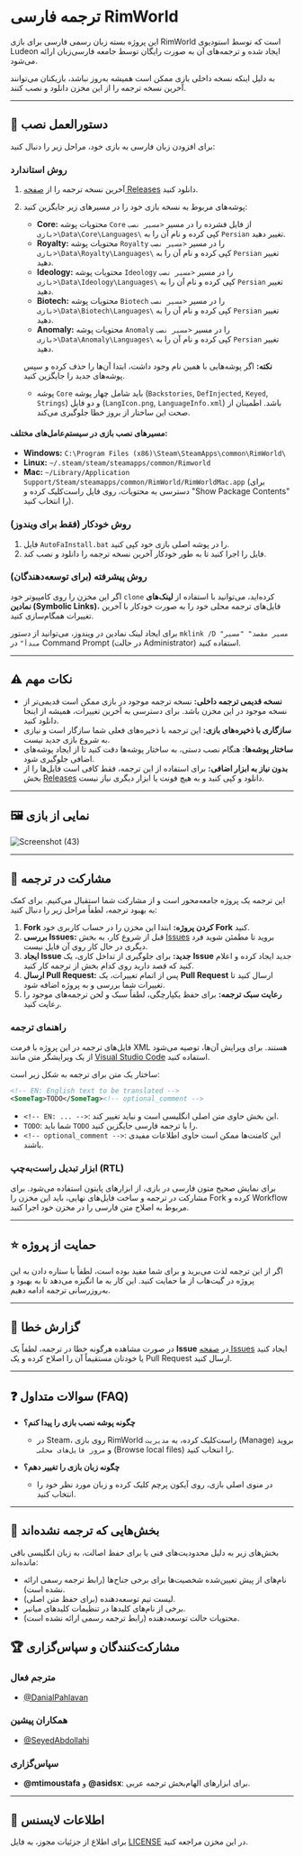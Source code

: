 # ترجمه فارسی RimWorld

این پروژه بسته زبان رسمی فارسی برای بازی RimWorld است که توسط استودیوی Ludeon ایجاد شده و ترجمه‌های آن به صورت رایگان توسط جامعه فارسی‌زبان ارائه می‌شود.

به دلیل اینکه نسخه داخلی بازی ممکن است همیشه به‌روز نباشد، بازیکنان می‌توانند آخرین نسخه ترجمه را از این مخزن دانلود و نصب کنند.

---

## 🚀 **دستورالعمل نصب**

برای افزودن زبان فارسی به بازی خود، مراحل زیر را دنبال کنید:

### **روش استاندارد**

1.  آخرین نسخه ترجمه را از [صفحه Releases](https://github.com/Ludeon/RimWorld-Farsi/releases) دانلود کنید.
2.  پوشه‌های مربوط به نسخه بازی خود را در مسیرهای زیر جایگزین کنید:

    *   **Core:** محتویات پوشه `Core` از فایل فشرده را در مسیر `<مسیر نصب بازی>\Data\Core\Languages\` کپی کرده و نام آن را به `Persian` تغییر دهید.
    *   **Royalty:** محتویات پوشه `Royalty` را در مسیر `<مسیر نصب بازی>\Data\Royalty\Languages\` کپی کرده و نام آن را به `Persian` تغییر دهید.
    *   **Ideology:** محتویات پوشه `Ideology` را در مسیر `<مسیر نصب بازی>\Data\Ideology\Languages\` کپی کرده و نام آن را به `Persian` تغییر دهید.
    *   **Biotech:** محتویات پوشه `Biotech` را در مسیر `<مسیر نصب بازی>\Data\Biotech\Languages\` کپی کرده و نام آن را به `Persian` تغییر دهید.
    *   **Anomaly:** محتویات پوشه `Anomaly` را در مسیر `<مسیر نصب بازی>\Data\Anomaly\Languages\` کپی کرده و نام آن را به `Persian` تغییر دهید.

    **نکته:** اگر پوشه‌هایی با همین نام وجود داشت، ابتدا آن‌ها را حذف کرده و سپس پوشه‌های جدید را جایگزین کنید.

    *   پوشه `Core` باید شامل چهار پوشه (`Backstories`, `DefInjected`, `Keyed`, `Strings`) و دو فایل (`LangIcon.png`, `LanguageInfo.xml`) باشد. اطمینان از صحت این ساختار از بروز خطا جلوگیری می‌کند.

#### **مسیرهای نصب بازی در سیستم‌عامل‌های مختلف:**

*   **Windows:** `C:\Program Files (x86)\Steam\SteamApps\common\RimWorld\`
*   **Linux:** `~/.steam/steam/steamapps/common/Rimworld`
*   **Mac:** `~/Library/Application Support/Steam/steamapps/common/RimWorld/RimWorldMac.app` (برای دسترسی به محتویات، روی فایل راست‌کلیک کرده و "Show Package Contents" را انتخاب کنید).

### **روش خودکار (فقط برای ویندوز)**

1.  فایل `AutoFaInstall.bat` را در پوشه اصلی بازی خود کپی کنید.
2.  فایل را اجرا کنید تا به طور خودکار آخرین نسخه ترجمه را دانلود و نصب کند.

### **روش پیشرفته (برای توسعه‌دهندگان)**

اگر این مخزن را روی کامپیوتر خود `clone` کرده‌اید، می‌توانید با استفاده از **لینک‌های نمادین (Symbolic Links)**، فایل‌های ترجمه محلی خود را به صورت خودکار با آخرین تغییرات همگام‌سازی کنید.

برای ایجاد لینک نمادین در ویندوز، می‌توانید از دستور `mklink /D "مسیر مقصد" "مسیر مبدأ"` در Command Prompt (در حالت Administrator) استفاده کنید.

---

## ⚠️ **نکات مهم**

*   **نسخه قدیمی ترجمه داخلی:** نسخه ترجمه موجود در بازی ممکن است قدیمی‌تر از نسخه موجود در این مخزن باشد. برای دسترسی به آخرین تغییرات، همیشه از اینجا دانلود کنید.
*   **سازگاری با ذخیره‌های بازی:** این ترجمه با ذخیره‌های فعلی شما سازگار است و نیازی به شروع بازی جدید نیست.
*   **ساختار پوشه‌ها:** هنگام نصب دستی، به ساختار پوشه‌ها دقت کنید تا از ایجاد پوشه‌های اضافی جلوگیری شود.
*   **بدون نیاز به ابزار اضافی:** برای استفاده از این ترجمه، فقط کافی است فایل‌ها را از بخش [Releases](https://github.com/Ludeon/RimWorld-Farsi/releases) دانلود و کپی کنید و به هیچ فونت یا ابزار دیگری نیاز نیست.

---

## 🖼️ **نمایی از بازی**

![Screenshot (43)](https://github.com/user-attachments/assets/87633f91-a012-4567-8f07-15aec21a4be2)

---

## 🤝 **مشارکت در ترجمه**

این ترجمه یک پروژه جامعه‌محور است و از مشارکت شما استقبال می‌کنیم. برای کمک به بهبود ترجمه، لطفاً مراحل زیر را دنبال کنید:

1.  **Fork کردن پروژه:** ابتدا این مخزن را در حساب کاربری خود **Fork** کنید.
2.  **بررسی Issues:** قبل از شروع کار، به بخش [Issues](https://github.com/Ludeon/RimWorld-Farsi/issues) بروید تا مطمئن شوید فرد دیگری در حال کار روی آن فایل نیست.
3.  **ایجاد Issue جدید:** برای جلوگیری از تداخل کاری، یک **Issue** جدید ایجاد کرده و اعلام کنید که قصد دارید روی کدام بخش از ترجمه کار کنید.
4.  **ارسال Pull Request:** پس از اتمام تغییرات، یک **Pull Request** ارسال کنید تا تغییرات شما بررسی و به پروژه اضافه شود.
5.  **رعایت سبک ترجمه:** برای حفظ یکپارچگی، لطفاً سبک و لحن ترجمه‌های موجود را رعایت کنید.

### **راهنمای ترجمه**

فایل‌های ترجمه در این پروژه با فرمت XML هستند. برای ویرایش آن‌ها، توصیه می‌شود از یک ویرایشگر متن مانند [Visual Studio Code](https://code.visualstudio.com/) استفاده کنید.

ساختار یک متن برای ترجمه به شکل زیر است:

```xml
<!-- EN: English text to be translated -->
<SomeTag>TODO</SomeTag><!-- optional_comment -->
```

*   `<!-- EN: ... -->`: این بخش حاوی متن اصلی انگلیسی است و نباید تغییر کند.
*   `TODO`: شما باید `TODO` را با ترجمه فارسی جایگزین کنید.
*   `<!-- optional_comment -->`: این کامنت‌ها ممکن است حاوی اطلاعات مفیدی باشند.

### **ابزار تبدیل راست‌به‌چپ (RTL)**

برای نمایش صحیح متون فارسی در بازی، از ابزارهای پایتون استفاده می‌شود. برای مشارکت در ترجمه و ساخت فایل‌های نهایی، باید این مخزن را Fork کرده و Workflow مربوط به اصلاح متن فارسی را در مخزن خود اجرا کنید.

---

## ⭐ حمایت از پروژه

اگر از این ترجمه لذت می‌برید و برای شما مفید بوده است، لطفاً با ستاره دادن به این پروژه در گیت‌هاب از ما حمایت کنید. این کار به ما انگیزه می‌دهد تا به بهبود و به‌روزرسانی ترجمه ادامه دهیم.

---

## 📛 **گزارش خطا**

در صورت مشاهده هرگونه خطا در ترجمه، لطفاً یک **Issue** در [صفحه Issues](https://github.com/Ludeon/RimWorld-Farsi/issues) ایجاد کنید یا خودتان مستقیماً آن را اصلاح کرده و یک Pull Request ارسال کنید.

---


## ❓ **سوالات متداول (FAQ)**

*   **چگونه پوشه نصب بازی را پیدا کنم؟**
    *   در Steam، روی بازی RimWorld راست‌کلیک کرده، به `مدیریت` (Manage) بروید و `مرور فایل‌های محلی` (Browse local files) را انتخاب کنید.

*   **چگونه زبان بازی را تغییر دهم؟**
    *   در منوی اصلی بازی، روی آیکون پرچم کلیک کرده و زبان مورد نظر خود را انتخاب کنید.

---

## 🚫 **بخش‌هایی که ترجمه نشده‌اند**

بخش‌های زیر به دلیل محدودیت‌های فنی یا برای حفظ اصالت، به زبان انگلیسی باقی مانده‌اند:

*   نام‌های از پیش تعیین‌شده شخصیت‌ها برای برخی جناح‌ها (رابط ترجمه رسمی ارائه نشده است).
*   لیست تیم توسعه‌دهنده (برای حفظ متن اصلی).
*   برخی از نام‌های کلیدها در تنظیمات کلیدهای میانبر.
*   محتویات حالت توسعه‌دهنده (رابط ترجمه رسمی ارائه نشده است).

## 🏆 **مشارکت‌کنندگان و سپاس‌گزاری**

### **مترجم فعال**
*   [@DanialPahlavan](https://github.com/DanialPahlavan)

### **همکاران پیشین**
*   [@SeyedAbdollahi](https://github.com/SeyedAbdollahi)

### **سپاس‌گزاری**
*   **@mtimoustafa** و **@asidsx**: برای ابزارهای الهام‌بخش ترجمه عربی.

---

## 📜 **اطلاعات لایسنس**

برای اطلاع از جزئیات مجوز، به فایل [LICENSE](https://github.com/Ludeon/RimWorld-Farsi/blob/master/LICENSE) در این مخزن مراجعه کنید.
